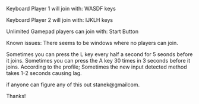 Keyboard Player 1 will join with:
WASDF keys

Keyboard Player 2 will join with:
IJKLH keys

Unlimited Gamepad players can join with:
Start Button

Known issues:
There seems to be windows where no players can join.

Sometimes you can press the L key every half a second for 5 seonds before it joins.
Sometimes you can press the A key 30 times in 3 seconds before it joins.
According to the profile; Sometimes the new input detected method takes 1-2 seconds causing lag.

if anyone can figure any of this out stanek@gmailcom.

Thanks!